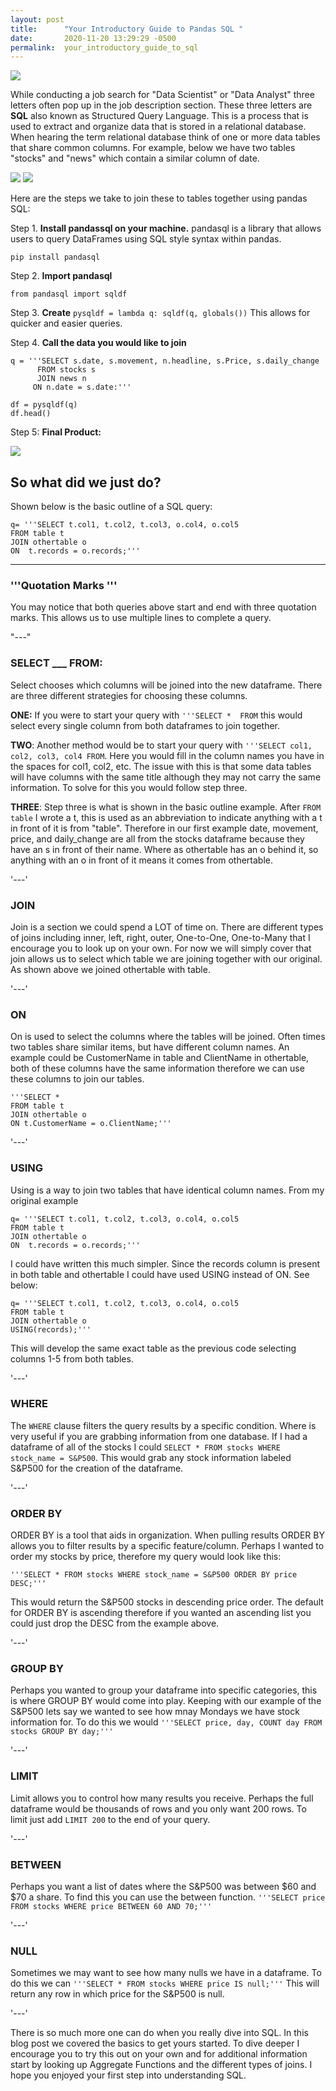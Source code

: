 ```yaml
---
layout: post
title:      "Your Introductory Guide to Pandas SQL "
date:       2020-11-20 13:29:29 -0500
permalink:  your_introductory_guide_to_sql
---
```


<img src = "https://img.favpng.com/11/4/14/microsoft-sql-server-computer-icons-oracle-corporation-oracle-database-png-favpng-k4KjYieuYpSdy2bxiud63NBP2.jpg">

While conducting a job search for "Data Scientist" or "Data Analyst" three letters often pop up in the job description section. These three letters are **SQL** also known as Structured Query Language. This is a process that is used to extract and organize data that is stored in a relational database. When hearing the term relational database think of one or more data tables that share common columns. For example, below we have two tables "stocks" and "news" which contain a similar column of date. 

<img src="https://docs.google.com/drawings/d/e/2PACX-1vSjnY-NcGuYYSCNhnfkMtCjDNC2lz1H8AF6FIiO2Qsxe1FENZX9h9TWRi0gSzVkzC48OYwAoPJakcj9/pub?w=351&amp;h=195">


<img src="https://docs.google.com/drawings/d/e/2PACX-1vRTtTxgqWafSiPUYgxGYbv3a-zoUuYI0WNvJAKwtIXqPFkf_ze0LfL3Q1omX1faUxTtGZrA4vzfVqhW/pub?w=436&amp;h=191">

Here are the steps we take to join these to tables together using pandas SQL:

Step 1. **Install pandassql on your machine.** pandasql is a library that allows users to query DataFrames using SQL style syntax within pandas.

`pip install pandasql`

Step 2. **Import pandasql**

`from pandasql import sqldf`

Step 3. **Create** `pysqldf = lambda q: sqldf(q, globals())` This allows for quicker and easier queries. 

Step 4. **Call the data you would like to join**

```
q = '''SELECT s.date, s.movement, n.headline, s.Price, s.daily_change       
      FROM stocks s					
      JOIN news n 					
     ON n.date = s.date:'''  
								 
df = pysqldf(q)	
df.head()
```
		
Step 5: **Final Product:**
	
<img src="https://docs.google.com/drawings/d/e/2PACX-1vQz72aEXPDu00vEvD0SRM2R8zVwJAwnqxvLfj3DVEXihh3um79JagQ5fIdPiajT0St9GULAsmvkkhEA/pub?w=693&amp;h=193">
	
## So what did we just do?

Shown below is the basic outline of a SQL query:


```
q= '''SELECT t.col1, t.col2, t.col3, o.col4, o.col5 
FROM table t 
JOIN othertable o 
ON  t.records = o.records;'''
```

---				
### '''Quotation Marks '''

You may notice that both queries above start and end with three quotation marks. This allows us to use multiple lines to complete a query. 

"---"			
### SELECT ___ FROM:

Select chooses which columns will be joined into the new dataframe. There are three different strategies for choosing these columns. 

**ONE:** If you were to start your query with ```'''SELECT *  FROM``` this would select every single column from both dataframes to join together. 

**TWO**: Another method would be to start your query with ```'''SELECT col1, col2, col3, col4 FROM```. Here you would fill in the column names you have in the spaces for col1, col2, etc. The issue with this is that some data tables will have columns with the same title although they may not carry the same information. To solve for this you would follow step three.

**THREE**: Step three is what is shown in the basic outline example. After ```FROM table``` I wrote a t, this is used as an abbreviation to indicate anything with a t in front of it is from "table". Therefore in our first example date, movement, price, and daily_change are all from the stocks dataframe because they have an s in front of their name. Where as othertable has an o behind it, so anything with an o in front of it means it comes from othertable.

'---'				
### JOIN

Join is a section we could spend a LOT of time on. There are different types of joins including inner, left, right, outer, One-to-One, One-to-Many that I encourage you to look up on your own. For now we will simply cover that join allows us to select which table we are joining together with our original. As shown above we joined othertable with table.


'---'				
### ON

On is used to select the columns where the tables will be joined. Often times two tables share similar items, but have different column names. An example could be CustomerName in table and ClientName in othertable, both of these columns have the same information therefore we can use these columns to join our tables.

```
'''SELECT * 
FROM table t
JOIN othertable o
ON t.CustomerName = o.ClientName;'''
```

'---'				
### USING

Using is a way to join two tables that have identical column names.  From my original example 
```
q= '''SELECT t.col1, t.col2, t.col3, o.col4, o.col5 
FROM table t 
JOIN othertable o 
ON  t.records = o.records;'''
```
I could have written this much simpler. Since the records column is present in both table and othertable I could have used USING instead of ON. See below:
```
q= '''SELECT t.col1, t.col2, t.col3, o.col4, o.col5 
FROM table t 
JOIN othertable o 
USING(records);'''
```
This will develop the same exact table as the previous code selecting columns 1-5 from both tables. 

'---'				

### WHERE


The ```WHERE``` clause filters the query results by a specific condition. Where is very useful if you are grabbing information from one database. If I had a dataframe of all of the stocks I could ```SELECT * FROM stocks WHERE stock_name = S&P500```. This would grab any stock information labeled S&P500 for the creation of the dataframe. 

'---'				
### ORDER BY

ORDER BY is a tool that aids in organization. When pulling results ORDER BY allows you to filter results by a specific feature/column. Perhaps I wanted to order my stocks by price, therefore my query would look like this:

```'''SELECT * FROM stocks WHERE stock_name = S&P500 ORDER BY price DESC;'''``` 

This would return the S&P500 stocks in descending price order. The default for ORDER BY is ascending therefore if you wanted an ascending list you could just drop the DESC from the example above. 

'---'				
### GROUP BY

Perhaps you wanted to group your dataframe into specific categories, this is where GROUP BY would come into play. Keeping with our example of the S&P500 lets say we wanted to see how mnay Mondays we have stock information for. To do this we would ```'''SELECT price, day, COUNT day FROM stocks GROUP BY day;'''``` 

'---'				
### LIMIT

Limit allows you to control how many results you receive. Perhaps the full dataframe would be thousands of rows and you only want 200 rows. To limit just add ```LIMIT 200``` to the end of your query. 

'---'				

### BETWEEN

Perhaps you want a list of dates where the S&P500 was between $60 and $70 a share. To find this you can use the between function. ```'''SELECT price FROM stocks WHERE price BETWEEN 60 AND 70;'''```

'---'				

### NULL
Sometimes we may want to see how many nulls we have in a dataframe. To do this we can ```'''SELECT * FROM stocks WHERE price IS null;'''``` This will return any row in which price for the S&P500 is null. 


'---'				

There is so much more one can do when you really dive into SQL. In this blog post we covered the basics to get yours started. To dive deeper I encourage you to try this out on your own and for additional information start by looking up Aggregate Functions and the different types of joins. I hope you enjoyed your first step into understanding SQL.



